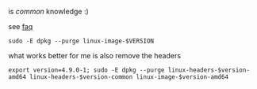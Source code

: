 is _common_ knowledge :)

see [faq](https://www.debian.org/doc/manuals/debian-faq/ch-kernel.en.html)

    sudo -E dpkg --purge linux-image-$VERSION

what works better for me is also remove the headers

    export version=4.9.0-1; sudo -E dpkg --purge linux-headers-$version-amd64 linux-headers-$version-common linux-image-$version-amd64
